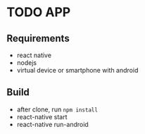 # TODO APP

## Requirements
- react native
- nodejs
- virtual device or smartphone with android

## Build
- after clone, run `npm install`
- react-native start
- react-native run-android
